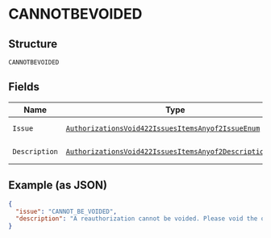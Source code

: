 
# CANNOTBEVOIDED

## Structure

`CANNOTBEVOIDED`

## Fields

| Name | Type | Tags | Description | Getter | Setter |
|  --- | --- | --- | --- | --- | --- |
| `Issue` | [`AuthorizationsVoid422IssuesItemsAnyof2IssueEnum`](../../doc/models/authorizations-void-422-issues-items-anyof-2-issue-enum.md) | Optional | - | AuthorizationsVoid422IssuesItemsAnyof2IssueEnum getIssue() | setIssue(AuthorizationsVoid422IssuesItemsAnyof2IssueEnum issue) |
| `Description` | [`AuthorizationsVoid422IssuesItemsAnyof2DescriptionEnum`](../../doc/models/authorizations-void-422-issues-items-anyof-2-description-enum.md) | Optional | - | AuthorizationsVoid422IssuesItemsAnyof2DescriptionEnum getDescription() | setDescription(AuthorizationsVoid422IssuesItemsAnyof2DescriptionEnum description) |

## Example (as JSON)

```json
{
  "issue": "CANNOT_BE_VOIDED",
  "description": "A reauthorization cannot be voided. Please void the original parent authorization."
}
```

